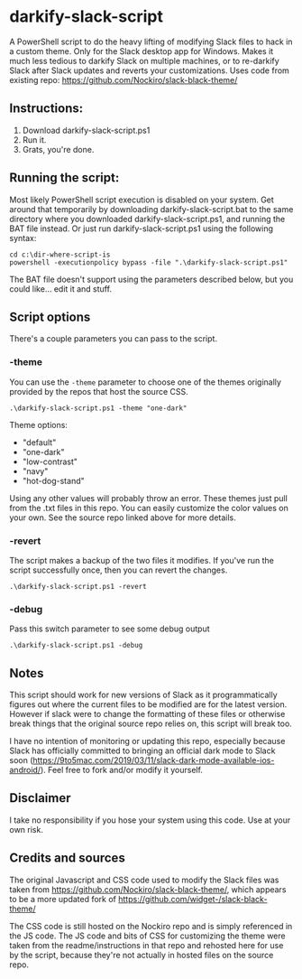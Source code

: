 # darkify-slack-script
A PowerShell script to do the heavy lifting of modifying Slack files to hack in a custom theme. Only for the Slack desktop app for Windows. Makes it much less tedious to darkify Slack on multiple machines, or to re-darkify Slack after Slack updates and reverts your customizations.
Uses code from existing repo: https://github.com/Nockiro/slack-black-theme/

## Instructions:
1) Download darkify-slack-script.ps1
2) Run it.
3) Grats, you're done.

## Running the script:
Most likely PowerShell script execution is disabled on your system. Get around that temporarily by downloading darkify-slack-script.bat to the same directory where you downloaded darkify-slack-script.ps1, and running the BAT file instead. Or just run darkify-slack-script.ps1 using the following syntax:
```
cd c:\dir-where-script-is
powershell -executionpolicy bypass -file ".\darkify-slack-script.ps1"
```
The BAT file doesn't support using the parameters described below, but you could like... edit it and stuff.

## Script options
There's a couple parameters you can pass to the script.

### -theme
You can use the `-theme` parameter to choose one of the themes originally provided by the repos that host the source CSS.
```
.\darkify-slack-script.ps1 -theme "one-dark"
```
Theme options:
- "default"
- "one-dark"
- "low-contrast"
- "navy"
- "hot-dog-stand"

Using any other values will probably throw an error. These themes just pull from the .txt files in this repo. You can easily customize the color values on your own. See the source repo linked above for more details.

### -revert
The script makes a backup of the two files it modifies. If you've run the script successfully once, then you can revert the changes.
```
.\darkify-slack-script.ps1 -revert
```

### -debug
Pass this switch parameter to see some debug output
```
.\darkify-slack-script.ps1 -debug
```

## Notes
This script should work for new versions of Slack as it programmatically figures out where the current files to be modified are for the latest version. However if slack were to change the formatting of these files or otherwise break things that the original source repo relies on, this script will break too.

I have no intention of monitoring or updating this repo, especially because Slack has officially committed to bringing an official dark mode to Slack soon (https://9to5mac.com/2019/03/11/slack-dark-mode-available-ios-android/). Feel free to fork and/or modify it yourself.

## Disclaimer
I take no responsibility if you hose your system using this code. Use at your own risk.

## Credits and sources
The original Javascript and CSS code used to modify the Slack files was taken from https://github.com/Nockiro/slack-black-theme/, which appears to be a more updated fork of https://github.com/widget-/slack-black-theme/

The CSS code is still hosted on the Nockiro repo and is simply referenced in the JS code. The JS code and bits of CSS for customizing the theme were taken from the readme/instructions in that repo and rehosted here for use by the script, because they're not actually in hosted files on the source repo.

